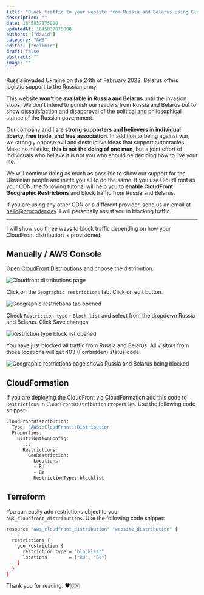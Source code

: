 ```yaml
---
title: "Block traffic to your website from Russia and Belarus using CloudFront"
description: ""
date: 1645837875000
updatedAt: 1645837875000
authors: ["david"]
category: "AWS"
editor: ["velimir"]
draft: false
abstract: ""
image: ""
---
```


Russia invaded Ukraine on the 24th of February 2022. Belarus offers logistic support to the Russian army.

This website **won't be available in Russia and Belarus** until the invasion stops. We don't intend to punish our readers from Russia and Belarus but to show dissatisfaction and disapproval of the political and philosophical stance of the Russian government.

Our company and I are **strong supporters and believers** in **individual liberty, free trade, and free association**. In addition to being against war, we strongly oppose evil and destructive ideas that support autocracies. Make no mistake, **this is not the doing of one man**, but a joint effort of individuals who believe it is not you who should be deciding how to live your life.

We will continue doing as much as possible to show our support for the Ukrainian people and invite you all to do the same. If you use CloudFront as your CDN, the following tutorial will help you to **enable CloudFront Geographic Restrictions** and block traffic from Russia and Belarus.

If you are using any other CDN or a different provider, send us an email at [hello@crocoder.dev](mailto:hello@crocoder.dev). I will personally assist you in blocking traffic.

***

I will show you three ways to block traffic depending on how your CloudFront distribution is provisioned.

## Manually / AWS Console

Open [CloudFront Distributions](https://console.aws.amazon.com/cloudfront/v3/home) and choose the distribution.

![Cloudfront distributions page](/images/block-russia-using-cloudfront/step1.png)

Click on the `Geographic restrictions` tab. Click on edit button.

![Geographic restrictions tab opened](/images/block-russia-using-cloudfront/step2.png)

Check `Restriction type` - `Block list` and select from the dropdown Russia and Belarus. Click Save changes.

![Restriction type block list opened](/images/block-russia-using-cloudfront/step3.png)

You have just blocked all traffic from Russia and Belarus. All visitors from those locations will get 403 (Forrbidden) status code.

![Geographic restrictions page shows Russia and Belarus being blocked](/images/block-russia-using-cloudfront/step4.png)

## CloudFormation

If you are deploying the CloudFront via CloudFormation add this code to `Restrictions` in `CloudFrontDistribution` `Properties`. Use the following code snippet:

```bash
CloudFrontDistribution:
  Type: 'AWS::CloudFront::Distribution'
  Properties:
    DistributionConfig:
      ...
      Restrictions:
        GeoRestriction:
          Locations:
          - RU
          - BY
          RestrictionType: blacklist
```

## Terraform

You can easily add restrictions object to your `aws_cloudfront_distributions`. Use the following code snippet:

```bash
resource "aws_cloudfront_distribution" "website_distribution" {
  ...
  restrictions {
    geo_restriction {
      restriction_type = "blacklist"
      locations        = ["RU", "BY"]
    }
  }
}
```

Thank you for reading. ❤️🇺🇦
